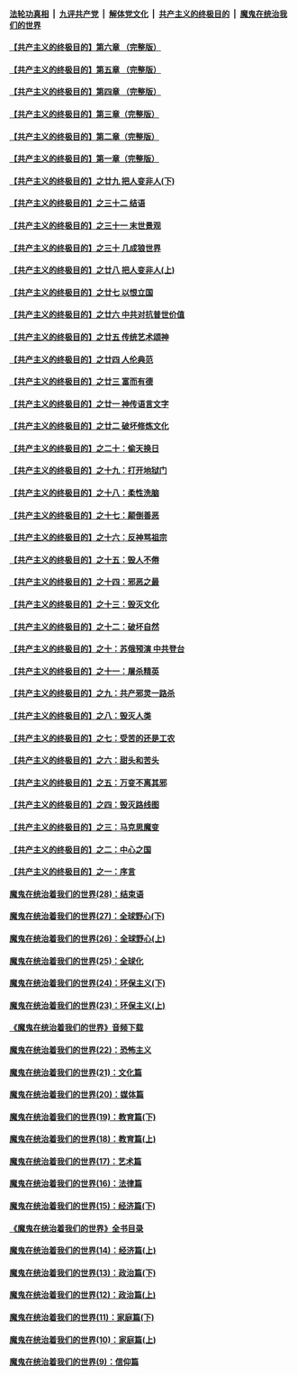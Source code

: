####  [法轮功真相](../../../../basic/blob/master/README.md?t=06300431) &nbsp;|&nbsp; [九评共产党](../../../../9ping.md/blob/master/README.md?t=06300431) &nbsp;|&nbsp; [解体党文化](../../../../jtdwh.md/blob/master/README.md?t=06300431)  &nbsp;|&nbsp; [共产主义的终极目的](../../../../gczydzjmd.md/blob/master/README.md?t=06300431) &nbsp;|&nbsp; [魔鬼在统治我们的世界](../../../../mgztzwmdsj.md/blob/master/README.md?t=06300431) 

#### [【共产主义的终极目的】第六章 （完整版）](../pages/nsc422/n11428913.md?t=06300431) 

#### [【共产主义的终极目的】第五章 （完整版）](../pages/nsc422/n11428912.md?t=06300431) 

#### [【共产主义的终极目的】第四章 （完整版）](../pages/nsc422/n11428907.md?t=06300431) 

#### [【共产主义的终极目的】第三章（完整版）](../pages/nsc422/n11428848.md?t=06300431) 

#### [【共产主义的终极目的】第二章（完整版）](../pages/nsc422/n11428831.md?t=06300431) 

#### [【共产主义的终极目的】第一章（完整版）](../pages/nsc422/n11417651.md?t=06300431) 

#### [【共产主义的终极目的】之廿九 把人变非人(下)](../pages/nsc422/n11344140.md?t=06300431) 

#### [【共产主义的终极目的】之三十二 结语](../pages/nsc422/n11360535.md?t=06300431) 

#### [【共产主义的终极目的】之三十一 末世景观](../pages/nsc422/n11351129.md?t=06300431) 

#### [【共产主义的终极目的】之三十 几成狼世界](../pages/nsc422/n11348280.md?t=06300431) 

#### [【共产主义的终极目的】之廿八 把人变非人(上)](../pages/nsc422/n11340492.md?t=06300431) 

#### [【共产主义的终极目的】之廿七 以恨立国](../pages/nsc422/n11336944.md?t=06300431) 

#### [【共产主义的终极目的】之廿六 中共对抗普世价值](../pages/nsc422/n11324785.md?t=06300431) 

#### [【共产主义的终极目的】之廿五 传统艺术颂神](../pages/nsc422/n11296396.md?t=06300431) 

#### [【共产主义的终极目的】之廿四 人伦典范](../pages/nsc422/n11296397.md?t=06300431) 

#### [【共产主义的终极目的】之廿三 富而有德](../pages/nsc422/n11283598.md?t=06300431) 

#### [【共产主义的终极目的】之廿一 神传语言文字](../pages/nsc422/n11263265.md?t=06300431) 

#### [【共产主义的终极目的】之廿二 破坏修炼文化](../pages/nsc422/n11245728.md?t=06300431) 

#### [【共产主义的终极目的】之二十：偷天换日](../pages/nsc422/n11238846.md?t=06300431) 

#### [【共产主义的终极目的】之十九：打开地狱门](../pages/nsc422/n11206376.md?t=06300431) 

#### [【共产主义的终极目的】之十八：柔性洗脑](../pages/nsc422/n11199994.md?t=06300431) 

#### [【共产主义的终极目的】之十七：颠倒善恶](../pages/nsc422/n11179782.md?t=06300431) 

#### [【共产主义的终极目的】之十六：反神骂祖宗](../pages/nsc422/n11166798.md?t=06300431) 

#### [【共产主义的终极目的】之十五：毁人不倦](../pages/nsc422/n11166792.md?t=06300431) 

#### [【共产主义的终极目的】之十四：邪恶之最](../pages/nsc422/n11150249.md?t=06300431) 

#### [【共产主义的终极目的】之十三：毁灭文化](../pages/nsc422/n11135227.md?t=06300431) 

#### [【共产主义的终极目的】之十二：破坏自然](../pages/nsc422/n11135214.md?t=06300431) 

#### [【共产主义的终极目的】之十：苏俄预演 中共登台](../pages/nsc422/n11118424.md?t=06300431) 

#### [【共产主义的终极目的】之十一：屠杀精英](../pages/nsc422/n11118442.md?t=06300431) 

#### [【共产主义的终极目的】之九：共产邪灵一路杀](../pages/nsc422/n11114139.md?t=06300431) 

#### [【共产主义的终极目的】之八：毁灭人类](../pages/nsc422/n11108503.md?t=06300431) 

#### [【共产主义的终极目的】之七：受苦的还是工农](../pages/nsc422/n11101809.md?t=06300431) 

#### [【共产主义的终极目的】之六：甜头和苦头](../pages/nsc422/n11096971.md?t=06300431) 

#### [【共产主义的终极目的】之五：万变不离其邪](../pages/nsc422/n11091285.md?t=06300431) 

#### [【共产主义的终极目的】之四：毁灭路线图](../pages/nsc422/n11086284.md?t=06300431) 

#### [【共产主义的终极目的】之三：马克思魔变](../pages/nsc422/n11061941.md?t=06300431) 

#### [【共产主义的终极目的】之二：中心之国](../pages/nsc422/n11047728.md?t=06300431) 

#### [【共产主义的终极目的】之一：序言](../pages/nsc422/n11086077.md?t=06300431) 

#### [魔鬼在统治着我们的世界(28)：结束语](../pages/nsc422/n10936246.md?t=06300431) 

#### [魔鬼在统治着我们的世界(27)：全球野心(下)](../pages/nsc422/n10928319.md?t=06300431) 

#### [魔鬼在统治着我们的世界(26)：全球野心(上)](../pages/nsc422/n10900318.md?t=06300431) 

#### [魔鬼在统治着我们的世界(25)：全球化](../pages/nsc422/n10788205.md?t=06300431) 

#### [魔鬼在统治着我们的世界(24)：环保主义(下)](../pages/nsc422/n10695307.md?t=06300431) 

#### [魔鬼在统治着我们的世界(23)：环保主义(上)](../pages/nsc422/n10688613.md?t=06300431) 

#### [《魔鬼在统治着我们的世界》音频下载](../pages/nsc422/n10635553.md?t=06300431) 

#### [魔鬼在统治着我们的世界(22)：恐怖主义](../pages/nsc422/n10614727.md?t=06300431) 

#### [魔鬼在统治着我们的世界(21)：文化篇](../pages/nsc422/n10597706.md?t=06300431) 

#### [魔鬼在统治着我们的世界(20)：媒体篇](../pages/nsc422/n10586579.md?t=06300431) 

#### [魔鬼在统治着我们的世界(19)：教育篇(下)](../pages/nsc422/n10564808.md?t=06300431) 

#### [魔鬼在统治着我们的世界(18)：教育篇(上)](../pages/nsc422/n10526970.md?t=06300431) 

#### [魔鬼在统治着我们的世界(17)：艺术篇](../pages/nsc422/n10499093.md?t=06300431) 

#### [魔鬼在统治着我们的世界(16)：法律篇](../pages/nsc422/n10485969.md?t=06300431) 

#### [魔鬼在统治着我们的世界(15)：经济篇(下)](../pages/nsc422/n10469975.md?t=06300431) 

#### [《魔鬼在统治着我们的世界》全书目录](../pages/nsc422/n10464261.md?t=06300431) 

#### [魔鬼在统治着我们的世界(14)：经济篇(上)](../pages/nsc422/n10457370.md?t=06300431) 

#### [魔鬼在统治着我们的世界(13)：政治篇(下)](../pages/nsc422/n10448270.md?t=06300431) 

#### [魔鬼在统治着我们的世界(12)：政治篇(上)](../pages/nsc422/n10444576.md?t=06300431) 

#### [魔鬼在统治着我们的世界(11)：家庭篇(下)](../pages/nsc422/n10440961.md?t=06300431) 

#### [魔鬼在统治着我们的世界(10)：家庭篇(上)](../pages/nsc422/n10435448.md?t=06300431) 

#### [魔鬼在统治着我们的世界(9)：信仰篇](../pages/nsc422/n10432159.md?t=06300431) 

